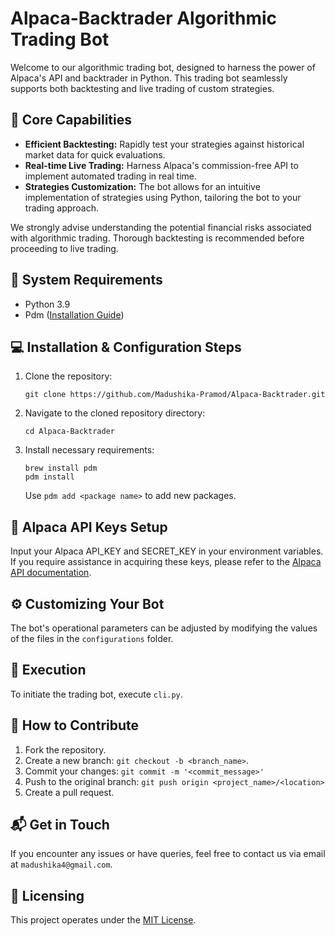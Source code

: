 # Alpaca-Backtrader Algorithmic Trading Bot

Welcome to our algorithmic trading bot, designed to harness the power of Alpaca's API and backtrader in Python. This trading bot seamlessly supports both backtesting and live trading of custom strategies.

## 🎯 Core Capabilities

- **Efficient Backtesting:** Rapidly test your strategies against historical market data for quick evaluations.
- **Real-time Live Trading:** Harness Alpaca's commission-free API to implement automated trading in real time.
- **Strategies Customization:** The bot allows for an intuitive implementation of strategies using Python, tailoring the bot to your trading approach.

We strongly advise understanding the potential financial risks associated with algorithmic trading. Thorough backtesting is recommended before proceeding to live trading.

## 🔧 System Requirements

- Python 3.9
- Pdm ([Installation Guide](https://pdm.fming.dev/latest/))

## 💻 Installation & Configuration Steps

1. Clone the repository:
    ```
    git clone https://github.com/Madushika-Pramod/Alpaca-Backtrader.git
    ```

2. Navigate to the cloned repository directory:
    ```
    cd Alpaca-Backtrader
    ```

3. Install necessary requirements:
    ```
    brew install pdm
    pdm install
    ```
   Use `pdm add <package name>` to add new packages.

## 🔐 Alpaca API Keys Setup

Input your Alpaca API_KEY and SECRET_KEY in your environment variables. If you require assistance in acquiring these keys, please refer to the [Alpaca API documentation](https://alpaca.markets/docs/api-documentation/).

## ⚙️ Customizing Your Bot

The bot's operational parameters can be adjusted by modifying the values of the files in the `configurations` folder.

## 🚀 Execution

To initiate the trading bot, execute `cli.py`.

## 🤝 How to Contribute

1. Fork the repository.
2. Create a new branch: `git checkout -b <branch_name>`.
3. Commit your changes: `git commit -m '<commit_message>'`
4. Push to the original branch: `git push origin <project_name>/<location>`
5. Create a pull request.

## 📬 Get in Touch

If you encounter any issues or have queries, feel free to contact us via email at `madushika4@gmail.com`.

## 📜 Licensing

This project operates under the [MIT License](https://opensource.org/licenses/MIT).
